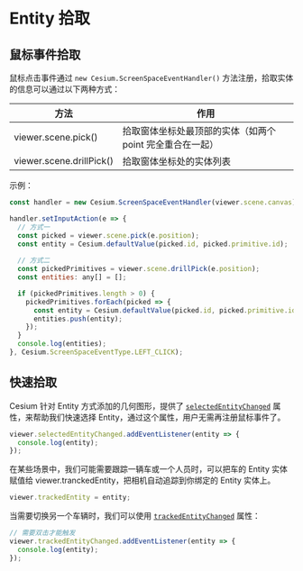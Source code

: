# Entity 拾取

## 鼠标事件拾取

鼠标点击事件通过 `new Cesium.ScreenSpaceEventHandler()` 方法注册，拾取实体的信息可以通过以下两种方式：

| 方法                     | 作用                                                      |
| ------------------------ | --------------------------------------------------------- |
| viewer.scene.pick()      | 拾取窗体坐标处最顶部的实体（如两个 point 完全重合在一起） |
| viewer.scene.drillPick() | 拾取窗体坐标处的实体列表                                  |

示例：

```js {5,9}
const handler = new Cesium.ScreenSpaceEventHandler(viewer.scene.canvas);

handler.setInputAction(e => {
  // 方式一
  const picked = viewer.scene.pick(e.position);
  const entity = Cesium.defaultValue(picked.id, picked.primitive.id);
    
  // 方式二  
  const pickedPrimitives = viewer.scene.drillPick(e.position);
  const entities: any[] = [];

  if (pickedPrimitives.length > 0) {
    pickedPrimitives.forEach(picked => {
      const entity = Cesium.defaultValue(picked.id, picked.primitive.id);
      entities.push(entity);
    });
  }
  console.log(entities);
}, Cesium.ScreenSpaceEventType.LEFT_CLICK);
```



## 快速拾取

Cesium 针对 Entity 方式添加的几何图形，提供了 [`selectedEntityChanged`](https://cesium.com/learn/cesiumjs/ref-doc/Viewer.html?classFilter=viewer#selectedEntityChanged) 属性，来帮助我们快速选择 Entity，通过这个属性，用户无需再注册鼠标事件了。

```js
viewer.selectedEntityChanged.addEventListener(entity => {
  console.log(entity);
});
```



在某些场景中，我们可能需要跟踪一辆车或一个人员时，可以把车的 Entity 实体赋值给 viewer.tranckedEntity，把相机自动追踪到你绑定的 Entity 实体上。

```js
viewer.trackedEntity = entity;
```

当需要切换另一个车辆时，我们可以使用 [`trackedEntityChanged`](https://cesium.com/learn/cesiumjs/ref-doc/Viewer.html?classFilter=viewer#trackedEntityChanged) 属性：

```js
// 需要双击才能触发
viewer.trackedEntityChanged.addEventListener(entity => {
  console.log(entity);
});
```
